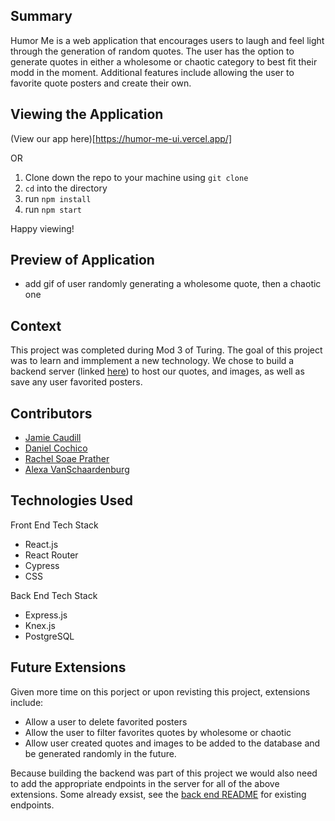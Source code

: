 
## Summary
Humor Me is a web application that encourages users to laugh and feel light through the generation of random quotes. The user has the option to generate quotes in either a wholesome or chaotic category to best fit their modd in the moment. Additional features include allowing the user to favorite quote posters and create their own. 

## Viewing the Application
(View our app here)[https://humor-me-ui.vercel.app/]

OR

1. Clone down the repo to your machine using `git clone`
2. `cd` into the directory 
3. run `npm install`
4. run `npm start`

Happy viewing! 

## Preview of Application
- add gif of user randomly generating a wholesome quote, then a chaotic one

## Context
This project was completed during Mod 3 of Turing. The goal of this project was to learn and immplement a new technology. We chose to build a backend server (linked [here](https://github.com/rachelsoae/stretch-be)) to host our quotes, and images, as well as save any user favorited posters. 

## Contributors
- [Jamie Caudill](https://github.com/JamieCaudill)
- [Daniel Cochico](https://github.com/dcochico)
- [Rachel Soae Prather](https://github.com/rachelsoae)
- [Alexa VanSchaardenburg](https://github.com/AlexaVanSchaardenburg)

## Technologies Used
Front End Tech Stack
- React.js
- React Router
- Cypress
- CSS

Back End Tech Stack
- Express.js
- Knex.js
- PostgreSQL

## Future Extensions
Given more time on this porject or upon revisting this project, extensions include: 
- Allow a user to delete favorited posters
- Allow the user to filter favorites quotes by wholesome or chaotic
- Allow user created quotes and images to be added to the database and be generated randomly in the future.

Because building the backend was part of this project we would also need to add the appropriate endpoints in the server for all of the above extensions. Some already exsist, see the [back end README](https://github.com/rachelsoae/stretch-be) for existing endpoints. 

